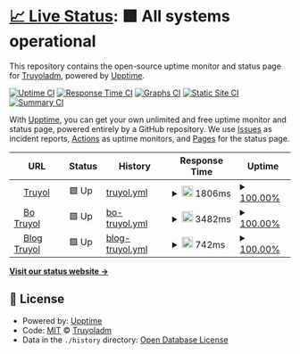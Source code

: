 # [📈 Live Status](https://Truyoladm.github.io/upptime): <!--live status--> **🟩 All systems operational**

This repository contains the open-source uptime monitor and status page for [Truyoladm](https://Truyoladm.github.io/upptime), powered by [Upptime](https://github.com/upptime/upptime).

[![Uptime CI](https://github.com/Truyoladm/upptime/workflows/Uptime%20CI/badge.svg)](https://github.com/Truyoladm/upptime/actions?query=workflow%3A%22Uptime+CI%22)
[![Response Time CI](https://github.com/Truyoladm/upptime/workflows/Response%20Time%20CI/badge.svg)](https://github.com/Truyoladm/upptime/actions?query=workflow%3A%22Response+Time+CI%22)
[![Graphs CI](https://github.com/Truyoladm/upptime/workflows/Graphs%20CI/badge.svg)](https://github.com/Truyoladm/upptime/actions?query=workflow%3A%22Graphs+CI%22)
[![Static Site CI](https://github.com/Truyoladm/upptime/workflows/Static%20Site%20CI/badge.svg)](https://github.com/Truyoladm/upptime/actions?query=workflow%3A%22Static+Site+CI%22)
[![Summary CI](https://github.com/Truyoladm/upptime/workflows/Summary%20CI/badge.svg)](https://github.com/Truyoladm/upptime/actions?query=workflow%3A%22Summary+CI%22)

With [Upptime](https://upptime.js.org), you can get your own unlimited and free uptime monitor and status page, powered entirely by a GitHub repository. We use [Issues](https://github.com/Truyoladm/upptime/issues) as incident reports, [Actions](https://github.com/Truyoladm/upptime/actions) as uptime monitors, and [Pages](https://Truyoladm.github.io/upptime) for the status page.

<!--start: status pages-->
<!-- This summary is generated by Upptime (https://github.com/upptime/upptime) -->
<!-- Do not edit this manually, your changes will be overwritten -->
<!-- prettier-ignore -->
| URL | Status | History | Response Time | Uptime |
| --- | ------ | ------- | ------------- | ------ |
| <img alt="" src="https://icons.duckduckgo.com/ip3/www.truyol.com.ico" height="13"> [Truyol](https://www.truyol.com) | 🟩 Up | [truyol.yml](https://github.com/Truyoladm/Status-Truyol/commits/HEAD/history/truyol.yml) | <details><summary><img alt="Response time graph" src="./graphs/truyol/response-time-week.png" height="20"> 1806ms</summary><br><a href="https://Truyoladm.github.io/upptime/history/truyol"><img alt="Response time 1891" src="https://img.shields.io/endpoint?url=https%3A%2F%2Fraw.githubusercontent.com%2FTruyoladm%2FStatus-Truyol%2FHEAD%2Fapi%2Ftruyol%2Fresponse-time.json"></a><br><a href="https://Truyoladm.github.io/upptime/history/truyol"><img alt="24-hour response time 1916" src="https://img.shields.io/endpoint?url=https%3A%2F%2Fraw.githubusercontent.com%2FTruyoladm%2FStatus-Truyol%2FHEAD%2Fapi%2Ftruyol%2Fresponse-time-day.json"></a><br><a href="https://Truyoladm.github.io/upptime/history/truyol"><img alt="7-day response time 1806" src="https://img.shields.io/endpoint?url=https%3A%2F%2Fraw.githubusercontent.com%2FTruyoladm%2FStatus-Truyol%2FHEAD%2Fapi%2Ftruyol%2Fresponse-time-week.json"></a><br><a href="https://Truyoladm.github.io/upptime/history/truyol"><img alt="30-day response time 1891" src="https://img.shields.io/endpoint?url=https%3A%2F%2Fraw.githubusercontent.com%2FTruyoladm%2FStatus-Truyol%2FHEAD%2Fapi%2Ftruyol%2Fresponse-time-month.json"></a><br><a href="https://Truyoladm.github.io/upptime/history/truyol"><img alt="1-year response time 1891" src="https://img.shields.io/endpoint?url=https%3A%2F%2Fraw.githubusercontent.com%2FTruyoladm%2FStatus-Truyol%2FHEAD%2Fapi%2Ftruyol%2Fresponse-time-year.json"></a></details> | <details><summary><a href="https://Truyoladm.github.io/upptime/history/truyol">100.00%</a></summary><a href="https://Truyoladm.github.io/upptime/history/truyol"><img alt="All-time uptime 99.91%" src="https://img.shields.io/endpoint?url=https%3A%2F%2Fraw.githubusercontent.com%2FTruyoladm%2FStatus-Truyol%2FHEAD%2Fapi%2Ftruyol%2Fuptime.json"></a><br><a href="https://Truyoladm.github.io/upptime/history/truyol"><img alt="24-hour uptime 100.00%" src="https://img.shields.io/endpoint?url=https%3A%2F%2Fraw.githubusercontent.com%2FTruyoladm%2FStatus-Truyol%2FHEAD%2Fapi%2Ftruyol%2Fuptime-day.json"></a><br><a href="https://Truyoladm.github.io/upptime/history/truyol"><img alt="7-day uptime 100.00%" src="https://img.shields.io/endpoint?url=https%3A%2F%2Fraw.githubusercontent.com%2FTruyoladm%2FStatus-Truyol%2FHEAD%2Fapi%2Ftruyol%2Fuptime-week.json"></a><br><a href="https://Truyoladm.github.io/upptime/history/truyol"><img alt="30-day uptime 99.91%" src="https://img.shields.io/endpoint?url=https%3A%2F%2Fraw.githubusercontent.com%2FTruyoladm%2FStatus-Truyol%2FHEAD%2Fapi%2Ftruyol%2Fuptime-month.json"></a><br><a href="https://Truyoladm.github.io/upptime/history/truyol"><img alt="1-year uptime 99.91%" src="https://img.shields.io/endpoint?url=https%3A%2F%2Fraw.githubusercontent.com%2FTruyoladm%2FStatus-Truyol%2FHEAD%2Fapi%2Ftruyol%2Fuptime-year.json"></a></details>
| <img alt="" src="https://icons.duckduckgo.com/ip3/bo.truyol.com.ico" height="13"> [Bo Truyol](https://bo.truyol.com/bo/acceso) | 🟩 Up | [bo-truyol.yml](https://github.com/Truyoladm/Status-Truyol/commits/HEAD/history/bo-truyol.yml) | <details><summary><img alt="Response time graph" src="./graphs/bo-truyol/response-time-week.png" height="20"> 3482ms</summary><br><a href="https://Truyoladm.github.io/upptime/history/bo-truyol"><img alt="Response time 3379" src="https://img.shields.io/endpoint?url=https%3A%2F%2Fraw.githubusercontent.com%2FTruyoladm%2FStatus-Truyol%2FHEAD%2Fapi%2Fbo-truyol%2Fresponse-time.json"></a><br><a href="https://Truyoladm.github.io/upptime/history/bo-truyol"><img alt="24-hour response time 4052" src="https://img.shields.io/endpoint?url=https%3A%2F%2Fraw.githubusercontent.com%2FTruyoladm%2FStatus-Truyol%2FHEAD%2Fapi%2Fbo-truyol%2Fresponse-time-day.json"></a><br><a href="https://Truyoladm.github.io/upptime/history/bo-truyol"><img alt="7-day response time 3482" src="https://img.shields.io/endpoint?url=https%3A%2F%2Fraw.githubusercontent.com%2FTruyoladm%2FStatus-Truyol%2FHEAD%2Fapi%2Fbo-truyol%2Fresponse-time-week.json"></a><br><a href="https://Truyoladm.github.io/upptime/history/bo-truyol"><img alt="30-day response time 3379" src="https://img.shields.io/endpoint?url=https%3A%2F%2Fraw.githubusercontent.com%2FTruyoladm%2FStatus-Truyol%2FHEAD%2Fapi%2Fbo-truyol%2Fresponse-time-month.json"></a><br><a href="https://Truyoladm.github.io/upptime/history/bo-truyol"><img alt="1-year response time 3379" src="https://img.shields.io/endpoint?url=https%3A%2F%2Fraw.githubusercontent.com%2FTruyoladm%2FStatus-Truyol%2FHEAD%2Fapi%2Fbo-truyol%2Fresponse-time-year.json"></a></details> | <details><summary><a href="https://Truyoladm.github.io/upptime/history/bo-truyol">100.00%</a></summary><a href="https://Truyoladm.github.io/upptime/history/bo-truyol"><img alt="All-time uptime 100.00%" src="https://img.shields.io/endpoint?url=https%3A%2F%2Fraw.githubusercontent.com%2FTruyoladm%2FStatus-Truyol%2FHEAD%2Fapi%2Fbo-truyol%2Fuptime.json"></a><br><a href="https://Truyoladm.github.io/upptime/history/bo-truyol"><img alt="24-hour uptime 100.00%" src="https://img.shields.io/endpoint?url=https%3A%2F%2Fraw.githubusercontent.com%2FTruyoladm%2FStatus-Truyol%2FHEAD%2Fapi%2Fbo-truyol%2Fuptime-day.json"></a><br><a href="https://Truyoladm.github.io/upptime/history/bo-truyol"><img alt="7-day uptime 100.00%" src="https://img.shields.io/endpoint?url=https%3A%2F%2Fraw.githubusercontent.com%2FTruyoladm%2FStatus-Truyol%2FHEAD%2Fapi%2Fbo-truyol%2Fuptime-week.json"></a><br><a href="https://Truyoladm.github.io/upptime/history/bo-truyol"><img alt="30-day uptime 100.00%" src="https://img.shields.io/endpoint?url=https%3A%2F%2Fraw.githubusercontent.com%2FTruyoladm%2FStatus-Truyol%2FHEAD%2Fapi%2Fbo-truyol%2Fuptime-month.json"></a><br><a href="https://Truyoladm.github.io/upptime/history/bo-truyol"><img alt="1-year uptime 100.00%" src="https://img.shields.io/endpoint?url=https%3A%2F%2Fraw.githubusercontent.com%2FTruyoladm%2FStatus-Truyol%2FHEAD%2Fapi%2Fbo-truyol%2Fuptime-year.json"></a></details>
| <img alt="" src="https://icons.duckduckgo.com/ip3/truyol.com.ico" height="13"> [Blog Truyol](https://truyol.com/blog/) | 🟩 Up | [blog-truyol.yml](https://github.com/Truyoladm/Status-Truyol/commits/HEAD/history/blog-truyol.yml) | <details><summary><img alt="Response time graph" src="./graphs/blog-truyol/response-time-week.png" height="20"> 742ms</summary><br><a href="https://Truyoladm.github.io/upptime/history/blog-truyol"><img alt="Response time 720" src="https://img.shields.io/endpoint?url=https%3A%2F%2Fraw.githubusercontent.com%2FTruyoladm%2FStatus-Truyol%2FHEAD%2Fapi%2Fblog-truyol%2Fresponse-time.json"></a><br><a href="https://Truyoladm.github.io/upptime/history/blog-truyol"><img alt="24-hour response time 831" src="https://img.shields.io/endpoint?url=https%3A%2F%2Fraw.githubusercontent.com%2FTruyoladm%2FStatus-Truyol%2FHEAD%2Fapi%2Fblog-truyol%2Fresponse-time-day.json"></a><br><a href="https://Truyoladm.github.io/upptime/history/blog-truyol"><img alt="7-day response time 742" src="https://img.shields.io/endpoint?url=https%3A%2F%2Fraw.githubusercontent.com%2FTruyoladm%2FStatus-Truyol%2FHEAD%2Fapi%2Fblog-truyol%2Fresponse-time-week.json"></a><br><a href="https://Truyoladm.github.io/upptime/history/blog-truyol"><img alt="30-day response time 720" src="https://img.shields.io/endpoint?url=https%3A%2F%2Fraw.githubusercontent.com%2FTruyoladm%2FStatus-Truyol%2FHEAD%2Fapi%2Fblog-truyol%2Fresponse-time-month.json"></a><br><a href="https://Truyoladm.github.io/upptime/history/blog-truyol"><img alt="1-year response time 720" src="https://img.shields.io/endpoint?url=https%3A%2F%2Fraw.githubusercontent.com%2FTruyoladm%2FStatus-Truyol%2FHEAD%2Fapi%2Fblog-truyol%2Fresponse-time-year.json"></a></details> | <details><summary><a href="https://Truyoladm.github.io/upptime/history/blog-truyol">100.00%</a></summary><a href="https://Truyoladm.github.io/upptime/history/blog-truyol"><img alt="All-time uptime 100.00%" src="https://img.shields.io/endpoint?url=https%3A%2F%2Fraw.githubusercontent.com%2FTruyoladm%2FStatus-Truyol%2FHEAD%2Fapi%2Fblog-truyol%2Fuptime.json"></a><br><a href="https://Truyoladm.github.io/upptime/history/blog-truyol"><img alt="24-hour uptime 100.00%" src="https://img.shields.io/endpoint?url=https%3A%2F%2Fraw.githubusercontent.com%2FTruyoladm%2FStatus-Truyol%2FHEAD%2Fapi%2Fblog-truyol%2Fuptime-day.json"></a><br><a href="https://Truyoladm.github.io/upptime/history/blog-truyol"><img alt="7-day uptime 100.00%" src="https://img.shields.io/endpoint?url=https%3A%2F%2Fraw.githubusercontent.com%2FTruyoladm%2FStatus-Truyol%2FHEAD%2Fapi%2Fblog-truyol%2Fuptime-week.json"></a><br><a href="https://Truyoladm.github.io/upptime/history/blog-truyol"><img alt="30-day uptime 100.00%" src="https://img.shields.io/endpoint?url=https%3A%2F%2Fraw.githubusercontent.com%2FTruyoladm%2FStatus-Truyol%2FHEAD%2Fapi%2Fblog-truyol%2Fuptime-month.json"></a><br><a href="https://Truyoladm.github.io/upptime/history/blog-truyol"><img alt="1-year uptime 100.00%" src="https://img.shields.io/endpoint?url=https%3A%2F%2Fraw.githubusercontent.com%2FTruyoladm%2FStatus-Truyol%2FHEAD%2Fapi%2Fblog-truyol%2Fuptime-year.json"></a></details>

<!--end: status pages-->

[**Visit our status website →**](https://Truyoladm.github.io/upptime)

## 📄 License

- Powered by: [Upptime](https://github.com/upptime/upptime)
- Code: [MIT](./LICENSE) © [Truyoladm](https://Truyoladm.github.io/upptime)
- Data in the `./history` directory: [Open Database License](https://opendatacommons.org/licenses/odbl/1-0/)

